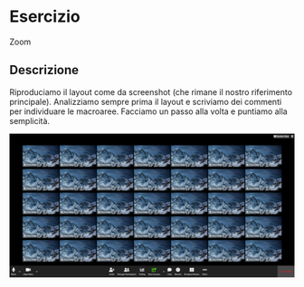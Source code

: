 # Esercizio
Zoom

## Descrizione
Riproduciamo il layout come da screenshot (che rimane il nostro riferimento principale).
Analizziamo sempre prima il layout e scriviamo dei commenti per individuare le macroaree.
Facciamo un passo alla volta e puntiamo alla semplicità.

![Alt-text](img/zoom.png "Screenshot Zoom")